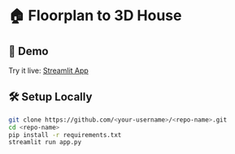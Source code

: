 # 🏠 Floorplan to 3D House

## 🚀 Demo

Try it live: [Streamlit App](https://<your-streamlit-cloud-url>)

## 🛠️ Setup Locally

```bash
git clone https://github.com/<your-username>/<repo-name>.git
cd <repo-name>
pip install -r requirements.txt
streamlit run app.py
